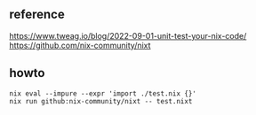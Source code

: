 ## reference
https://www.tweag.io/blog/2022-09-01-unit-test-your-nix-code/
https://github.com/nix-community/nixt

## howto

    nix eval --impure --expr 'import ./test.nix {}'
    nix run github:nix-community/nixt -- test.nixt
